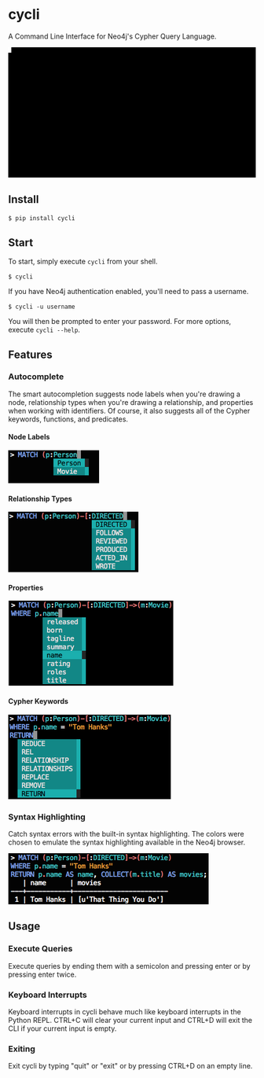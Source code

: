 # cycli
A Command Line Interface for Neo4j's Cypher Query Language.

![demo](screenshots/output.gif)

## Install

```
$ pip install cycli
```

## Start

To start, simply execute `cycli` from your shell.

```
$ cycli
```

If you have Neo4j authentication enabled, you'll need to pass a username.

```
$ cycli -u username
```

You will then be prompted to enter your password. For more options, execute `cycli --help`.

## Features

### Autocomplete

The smart autocompletion suggests node labels when you're drawing a node, relationship types when you're drawing
a relationship, and properties when working with identifiers. Of course, it also suggests all of the Cypher keywords,
functions, and predicates.

#### Node Labels

![labels](screenshots/autocomplete-labels.png)

#### Relationship Types

![rels](screenshots/autocomplete-rels.png)

#### Properties

![props](screenshots/autocomplete-props.png)

#### Cypher Keywords

![cypher](screenshots/autocomplete-cypher.png)

### Syntax Highlighting

Catch syntax errors with the built-in syntax highlighting. The colors were chosen to emulate the syntax highlighting
available in the Neo4j browser.

![syntax](screenshots/syntax-highlight.png)

## Usage

### Execute Queries

Execute queries by ending them with a semicolon and pressing enter or by pressing enter twice.

### Keyboard Interrupts

Keyboard interrupts in cycli behave much like keyboard interrupts in the Python REPL. CTRL+C will clear your current
input and CTRL+D will exit the CLI if your current input is empty.

### Exiting

Exit cycli by typing "quit" or "exit" or by pressing CTRL+D on an empty line.